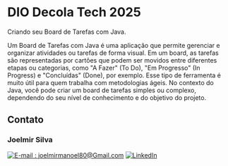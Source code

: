 # DIO Decola Tech 2025

Criando seu Board de Tarefas com Java.

Um Board de Tarefas com Java é uma aplicação que permite gerenciar e organizar atividades ou tarefas de forma visual. Em um board, as tarefas são representadas por cartões que podem ser movidos entre diferentes etapas ou categorias, como "A Fazer" (To Do), "Em Progresso" (In Progress) e "Concluídas" (Done), por exemplo. Esse tipo de ferramenta é muito útil para quem trabalha com metodologias ágeis.
No contexto do Java, você pode criar um board de tarefas simples ou complexo, dependendo do seu nível de conhecimento e do objetivo do projeto.

## Contato

### Joelmir Silva

[![E-mail : joelmirmanoel80@Gmail.com](https://img.shields.io/badge/-Email-000?style=for-the-badge&logo=microsoft-outlook&logoColor=E94D5F)](joelmirmanoel80@gmail.com)
[![LinkedIn](https://img.shields.io/badge/-LinkedIn-000?style=for-the-badge&logo=linkedin&logoColor=30A3DC)](https://www.linkedin.com/in/joelmir-silva-451052134/)
